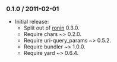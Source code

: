 ### 0.1.0 / 2011-02-01

* Initial release:
  * Split out of [ronin](http://github.com/ronin-ruby/ronin) 0.3.0.
  * Require chars ~> 0.2.0.
  * Require uri-query_params ~> 0.5.2.
  * Require bundler ~> 1.0.0.
  * Require yard ~> 0.6.4.

